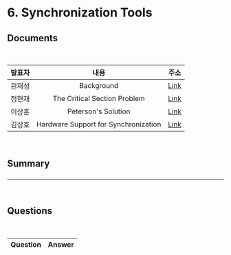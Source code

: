 #  6. Synchronization Tools

##  Documents

<br>

| 발표자 | 내용 | 주소 |
|:----:|:-----:|:-----:|
| 원재성 | Background | [Link]()|
| 정현재 | The Critical Section Problem | [Link]()|
| 이상훈 | Peterson's Solution |[Link](./src/docs/README.md)|
| 김상호 | Hardware Support for Synchronization |[Link]()|


<br>

##  Summary

#####


--------------------------------------
<br>

##  Questions


<br>

|Question|Answer|
|--------------|--------------|
